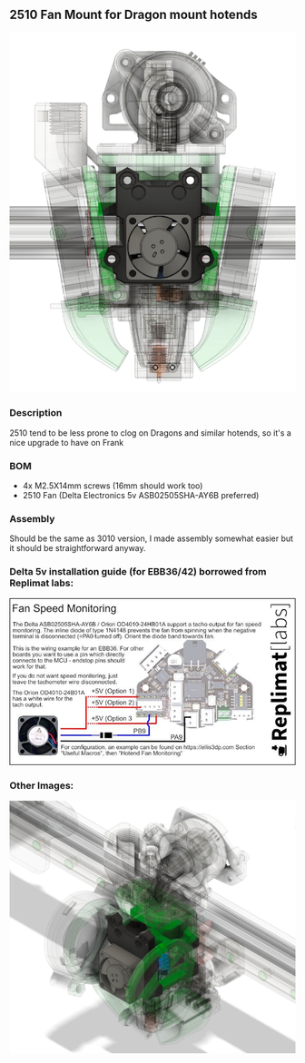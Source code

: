 ## 2510 Fan Mount for Dragon mount hotends

<img src="./Images/Front.png"/>

### Description

2510 tend to be less prone to clog on Dragons and similar hotends, so it's a nice upgrade to have on Frank

### BOM

- 4x M2.5X14mm screws (16mm should work too)
- 2510 Fan (Delta Electronics 5v ASB02505SHA-AY6B preferred)

### Assembly

Should be the same as 3010 version, I made assembly somewhat easier but it should be straightforward anyway.

### Delta 5v installation guide (for EBB36/42) borrowed from Replimat labs:

<img src="./Images/Guide.jpg"/>


### Other Images:

<img src="./Images/Angle.png"/>
